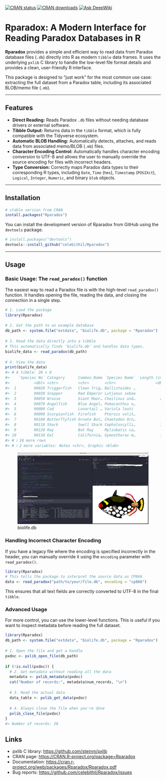 
[![CRAN
status](https://www.r-pkg.org/badges/version/Rparadox)](https://CRAN.R-project.org/package=Rparadox)
[![CRAN
downloads](https://cranlogs.r-pkg.org/badges/Rparadox)](https://CRAN.R-project.org/package=Rparadox)
[![Ask
DeepWiki](https://deepwiki.com/badge.svg)](https://deepwiki.com/celebithil/Rparadox)

# Rparadox: A Modern Interface for Reading Paradox Databases in R

**Rparadox** provides a simple and efficient way to read data from
Paradox database files (`.db`) directly into R as modern `tibble` data
frames. It uses the underlying `pxlib` C library to handle the low-level
file format details and provides a clean, user-friendly R interface.

This package is designed to “just work” for the most common use case:
extracting the full dataset from a Paradox table, including its
associated BLOB/memo file (`.mb`).

------------------------------------------------------------------------

## Features

- **Direct Reading:** Reads Paradox `.db` files without needing database
  drivers or external software.
- **Tibble Output:** Returns data in the `tibble` format, which is fully
  compatible with the Tidyverse ecosystem.
- **Automatic BLOB Handling:** Automatically detects, attaches, and
  reads data from associated memo/BLOB (`.mb`) files.
- **Character Encoding Control:** Automatically handles character
  encoding conversion to UTF-8 and allows the user to manually override
  the source encoding for files with incorrect headers.
- **Type Conversion:** Correctly maps Paradox data types to their
  corresponding R types, including `Date`, `Time` (`hms`), `Timestamp`
  (`POSIXct`), `Logical`, `Integer`, `Numeric`, and binary `blob`
  objects.

------------------------------------------------------------------------

## Installation

``` r
# stable version from CRAN
install.packages("Rparadox")
```

You can install the development version of Rparadox from GitHub using
the `devtools` package.

``` r
# install.packages("devtools")
devtools::install_github("celebithil/Rparadox")
```

------------------------------------------------------------------------

## Usage

### Basic Usage: The `read_paradox()` function

The easiest way to read a Paradox file is with the high-level
`read_paradox()` function. It handles opening the file, reading the
data, and closing the connection in a single step.

``` r
# 1. Load the package
library(Rparadox)

# 2. Get the path to an example database
db_path <- system.file("extdata", "biolife.db", package = "Rparadox")

# 3. Read the data directly into a tibble
# This automatically finds 'biolife.mb' and handles data types.
biolife_data <- read_paradox(db_path)

# 4. View the data
print(biolife_data)
#> # A tibble: 28 × 8
#>    `Species No` Category      Common_Name `Species Name` `Length (cm)` Length_In
#>           <dbl> <chr>         <chr>       <chr>                  <dbl>     <dbl>
#>  1        90020 Triggerfish   Clown Trig… Ballistoides …            50     19.7 
#>  2        90030 Snapper       Red Emperor Lutjanus sebae            60     23.6 
#>  3        90050 Wrasse        Giant Maor… Cheilinus und…           229     90.2 
#>  4        90070 Angelfish     Blue Angel… Pomacanthus n…            30     11.8 
#>  5        90080 Cod           Lunartail … Variola louti             80     31.5 
#>  6        90090 Scorpionfish  Firefish    Pterois volit…            38     15.0 
#>  7        90100 Butterflyfish Ornate But… Chaetodon Orn…            19      7.48
#>  8        90110 Shark         Swell Shark Cephaloscylli…           102     40.2 
#>  9        90120 Ray           Bat Ray     Myliobatis ca…            56     22.0 
#> 10        90130 Eel           California… Gymnothorax m…           150     59.1 
#> # ℹ 18 more rows
#> # ℹ 2 more variables: Notes <chr>, Graphic <blob>
```

<figure>
<img src="man/figures/demo.jpg" alt="biolife.db" />
<figcaption aria-hidden="true">biolife.db</figcaption>
</figure>

### Handling Incorrect Character Encoding

If you have a legacy file where the encoding is specified incorrectly in
the header, you can manually override it using the `encoding` parameter
with `read_paradox()`.

``` r
library(Rparadox)
# This tells the package to interpret the source data as CP866
data <- read_paradox("path/to/your/file.db", encoding = "cp866")
```

This ensures that all text fields are correctly converted to UTF-8 in
the final `tibble`.

### Advanced Usage

For more control, you can use the lower-level functions. This is useful
if you want to inspect metadata before reading the full dataset.

``` r
library(Rparadox)
db_path <- system.file("extdata", "biolife.db", package = "Rparadox")

# 1. Open the file and get a handle
pxdoc <- pxlib_open_file(db_path)

if (!is.null(pxdoc)) {
  # 2. Get metadata without reading all the data
  metadata <- pxlib_metadata(pxdoc)
  cat("Number of records:", metadata$num_records, "\n")
  
  # 3. Read the actual data
  data_table <- pxlib_get_data(pxdoc)
  
  # 4. Always close the file when you're done
  pxlib_close_file(pxdoc)
}
#> Number of records: 28
```

## Links

- pxlib C library: <https://github.com/steinm/pxlib>
- CRAN page: <https://CRAN.R-project.org/package=Rparadox>
- Documentation:
  <https://cran.r-project.org/web/packages/Rparadox/Rparadox.pdf>
- Bug reports: <https://github.com/celebithil/Rparadox/issues>
